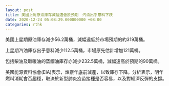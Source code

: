 ```yaml
---
layout: post
title: 美國上周原油庫存減幅遠低於預期　汽油出乎意料下跌
date: 2020-12-24 05:08:29.000000000 +08:00
categories: rthk
---
```


美國上星期原油庫存減少56.2萬桶，減幅遠低於市場預期的約319萬桶。

上星期汽油庫存出乎意料減少112.5萬桶，市場原先估計增加121萬桶。

包括柴油及取暖油的蒸餾油庫存亦減少232.5萬桶，減幅遠高於預期的90萬桶。

美國能源資料協會(EIA)表示，煉廠年底前減產，以致庫存下降。分析表示，明年燃料消耗會否趨穩，取決於新型肺炎疫苗接種是否容易，以及對經濟反彈的支撐。
